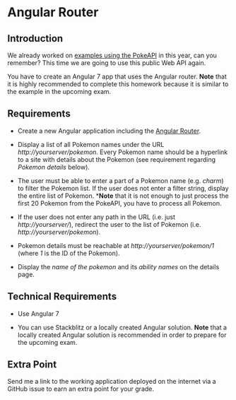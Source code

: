 # Angular Router

## Introduction

We already worked on [examples using the PokeAPI](https://github.com/rstropek/htl-mobile-computing/tree/master/rest-fundamentals/9040-pokelist) in this year, can you remember? This time we are going to use this public Web API again.

You have to create an Angular 7 app that uses the Angular router. **Note** that it is highly recommended to complete this homework because it is similar to the example in the upcoming exam.

## Requirements

* Create a new Angular application including the [Angular Router](https://rstropek.github.io/htl-mobile-computing/#/12/19).

* Display a list of all Pokemon names under the URL *http://yourserver/pokemon*. Every Pokemon name should be a hyperlink to a site with details about the Pokemon (see requirement regarding *Pokemon details* below).

* The user must be able to enter a part of a Pokemon name (e.g. *charm*) to filter the Pokemon list. If the user does not enter a filter string, display the entire list of Pokemon. ***Note** that it is not enough to just process the first 20 Pokemon from the PokeAPI, you have to process all Pokemon.

* If the user does not enter any path in the URL (i.e. just *http://yourserver/*), redirect the user to the list of Pokemon (i.e. *http://yourserver/pokemon*).

* Pokemon details must be reachable at *http://yourserver/pokemon/1* (where *1* is the ID of the Pokemon).

* Display the *name of the pokemon* and its *ability names* on the details page.

## Technical Requirements

* Use Angular 7

* You can use Stackblitz or a locally created Angular solution. **Note** that a locally created Angular solution is recommended in order to prepare for the upcoming exam.

## Extra Point

Send me a link to the working application deployed on the internet via a GitHub issue to earn an extra point for your grade.
